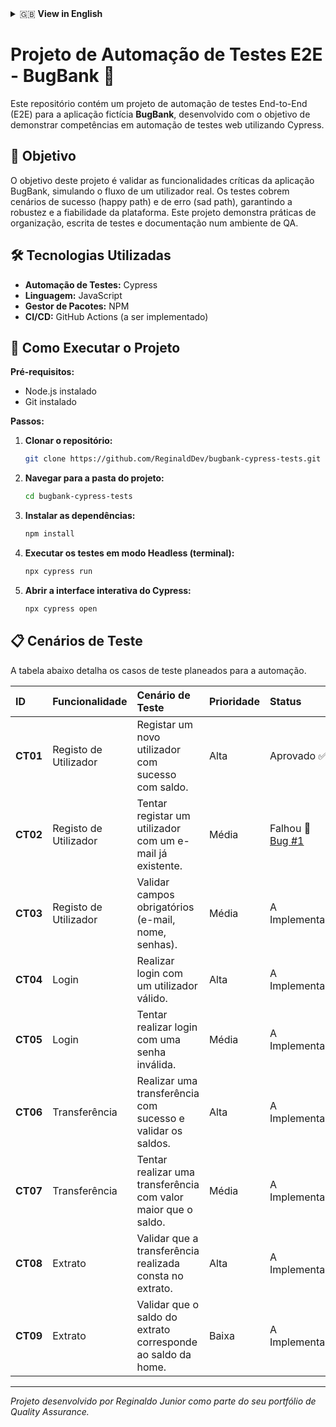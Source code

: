 <details>
<summary>🇬🇧 <strong>View in English</strong></summary>

# E2E Test Automation Project - BugBank 🐞

This repository contains an End-to-End (E2E) test automation project for the fictional **BugBank** application, developed to demonstrate skills in web test automation using Cypress.

## 🎯 Objective

The objective of this project is to validate the critical functionalities of the BugBank application by simulating a real user's workflow. The tests cover both happy path and sad path scenarios, ensuring the platform's robustness and reliability. This project showcases best practices in QA project organization, test scripting, and documentation.

## 🛠️ Technologies Used

* **Test Automation:** Cypress
* **Language:** JavaScript
* **Package Manager:** NPM
* **CI/CD:** GitHub Actions (to be implemented)

## 🚀 How to Run the Project

**Prerequisites:**
* Node.js installed
* Git installed

**Steps:**

1.  **Clone the repository:**
    ```bash
    git clone https://github.com/ReginaldDev/bugbank-cypress-tests.git
    ```
2.  **Navigate to the project folder:**
    ```bash
    cd bugbank-cypress-tests
    ```
3.  **Install dependencies:**
    ```bash
    npm install
    ```
4.  **Run tests in Headless mode (terminal):**
    ```bash
    npx cypress run
    ```
5.  **Open the interactive Cypress Test Runner:**
    ```bash
    npx cypress open
    ```

## 📋 Test Scenarios

The table below details the test cases planned for automation.

| ID   | Feature             | Test Scenario                                                | Priority | Status              |
| :--- | :------------------ | :----------------------------------------------------------- | :------- | :------------------ |
| **TC01** | User Registration   | Successfully register a new user with a balance.             | High     | Passed ✅   |
| **TC02** | User Registration   | Attempt to register a user with an existing email.           | Medium   | Failed 🐛 [Bug #1](https://github.com/ReginaldDev/bugbank-cypress-tests/issues/1)  |
| **TC03** | User Registration   | Validate required fields (email, name, passwords).           | Medium   | To Be Implemented   |
| **TC04** | Login               | Perform login with a valid user.                             | High     | To Be Implemented   |
| **TC05** | Login               | Attempt to login with an invalid password.                   | Medium   | To Be Implemented   |
| **TC06** | Money Transfer      | Perform a successful transfer and validate account balances. | High     | To Be Implemented   |
| **TC07** | Money Transfer      | Attempt a transfer with an amount greater than the balance.  | Medium   | To Be Implemented   |
| **TC08** | Account Statement   | Validate that the completed transfer appears on the statement. | High     | To Be Implemented   |
| **TC09** | Account Statement   | Validate that the statement balance matches the home page balance. | Low      | To Be Implemented   |

---
*Project developed by Reginaldo Junior as part of his Quality Assurance portfolio.*

</details>

# Projeto de Automação de Testes E2E - BugBank 🐞

Este repositório contém um projeto de automação de testes End-to-End (E2E) para a aplicação fictícia **BugBank**, desenvolvido com o objetivo de demonstrar competências em automação de testes web utilizando Cypress.

## 🎯 Objetivo

O objetivo deste projeto é validar as funcionalidades críticas da aplicação BugBank, simulando o fluxo de um utilizador real. Os testes cobrem cenários de sucesso (happy path) e de erro (sad path), garantindo a robustez e a fiabilidade da plataforma. Este projeto demonstra práticas de organização, escrita de testes e documentação num ambiente de QA.

## 🛠️ Tecnologias Utilizadas

* **Automação de Testes:** Cypress
* **Linguagem:** JavaScript
* **Gestor de Pacotes:** NPM
* **CI/CD:** GitHub Actions (a ser implementado)

## 🚀 Como Executar o Projeto

**Pré-requisitos:**
* Node.js instalado
* Git instalado

**Passos:**

1.  **Clonar o repositório:**
    ```bash
    git clone https://github.com/ReginaldDev/bugbank-cypress-tests.git
    ```
2.  **Navegar para a pasta do projeto:**
    ```bash
    cd bugbank-cypress-tests
    ```
3.  **Instalar as dependências:**
    ```bash
    npm install
    ```
4.  **Executar os testes em modo Headless (terminal):**
    ```bash
    npx cypress run
    ```
5.  **Abrir a interface interativa do Cypress:**
    ```bash
    npx cypress open
    ```

## 📋 Cenários de Teste

A tabela abaixo detalha os casos de teste planeados para a automação.

| ID   | Funcionalidade       | Cenário de Teste                                             | Prioridade | Status          |
| :--- | :------------------- | :----------------------------------------------------------- | :--------- | :-------------- |
| **CT01** | Registo de Utilizador | Registar um novo utilizador com sucesso com saldo.           | Alta       | Aprovado ✅   |
| **CT02** | Registo de Utilizador | Tentar registar um utilizador com um e-mail já existente.    | Média      | Falhou 🐛 [Bug #1](https://github.com/ReginaldDev/bugbank-cypress-tests/issues/1)   |
| **CT03** | Registo de Utilizador | Validar campos obrigatórios (e-mail, nome, senhas).        | Média      | A Implementar   |
| **CT04** | Login                | Realizar login com um utilizador válido.                     | Alta       | A Implementar   |
| **CT05** | Login                | Tentar realizar login com uma senha inválida.                | Média      | A Implementar   |
| **CT06** | Transferência        | Realizar uma transferência com sucesso e validar os saldos.  | Alta       | A Implementar   |
| **CT07** | Transferência        | Tentar realizar uma transferência com valor maior que o saldo. | Média      | A Implementar   |
| **CT08** | Extrato              | Validar que a transferência realizada consta no extrato.     | Alta       | A Implementar   |
| **CT09** | Extrato              | Validar que o saldo do extrato corresponde ao saldo da home. | Baixa      | A Implementar   |

---
*Projeto desenvolvido por Reginaldo Junior como parte do seu portfólio de Quality Assurance.*